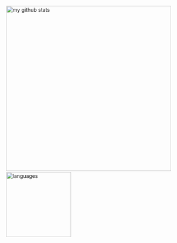 <p align="left">
  <img src="https://github-readme-stats.vercel.app/api?username=peakle&show_icons=true&theme=algolia&hide_border=true" alt="my github stats" width="450"/>&nbsp;
  <img src="https://github-readme-stats.vercel.app/api/top-langs/?username=peakle&layout=compact&theme=algolia&hide_border=true" alt="languages" height="177">
</p>
